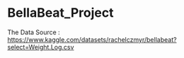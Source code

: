 # BellaBeat_Project
The Data Source : https://www.kaggle.com/datasets/rachelczmyr/bellabeat?select=Weight.Log.csv
